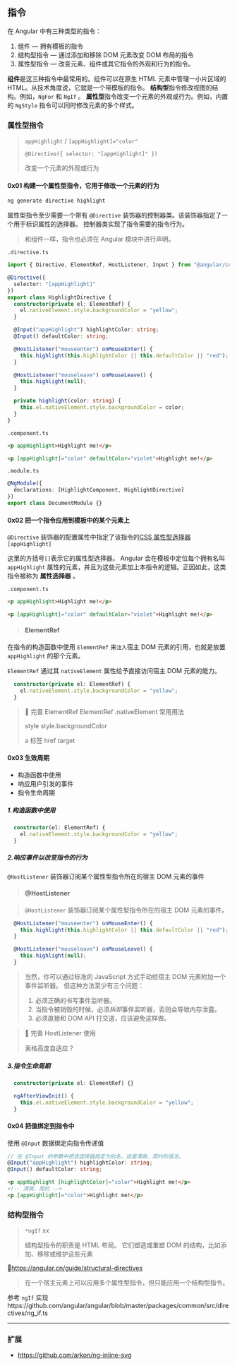 ## 指令

在 Angular 中有三种类型的指令：

1. 组件 — 拥有模板的指令
2. 结构型指令 — 通过添加和移除 DOM 元素改变 DOM 布局的指令
3. 属性型指令 — 改变元素、组件或其它指令的外观和行为的指令。

**组件**是这三种指令中最常用的。组件可以在原生 HTML 元素中管理一小片区域的 HTML。从技术角度说，它就是一个带模板的指令。
**结构型**指令修改视图的结构。例如，`NgFor` 和 `NgIf` 。
**属性型**指令改变一个元素的外观或行为。例如，内置的 `NgStyle` 指令可以同时修改元素的多个样式。

### 属性型指令

> `appHighlight` / `[appHighlight]="color"`
>
> `@Directive({ selector: "[appHighlight]" })`
>
> 改变一个元素的外观或行为

#### 0x01 构建一个属性型指令，它用于修改一个元素的行为

```bash
ng generate directive highlight
```

属性型指令至少需要一个带有 `@Directive` 装饰器的控制器类。该装饰器指定了一个用于标识属性的选择器。 控制器类实现了指令需要的指令行为。

> 和组件一样，指令也必须在 Angular 模块中进行声明。

`.directive.ts`

```typescript
import { Directive, ElementRef, HostListener, Input } from "@angular/core";

@Directive({
  selector: "[appHighlight]"
})
export class HighlightDirective {
  constructor(private el: ElementRef) {
    el.nativeElement.style.backgroundColor = "yellow";
  }

  @Input("appHighlight") highlightColor: string;
  @Input() defaultColor: string;

  @HostListener("mouseenter") onMouseEnter() {
    this.highlight(this.highlightColor || this.defaultColor || "red");
  }

  @HostListener("mouseleave") onMouseLeave() {
    this.highlight(null);
  }

  private highlight(color: string) {
    this.el.nativeElement.style.backgroundColor = color;
  }
}
```

`.component.ts`

```html
<p appHighlight>Highlight me!</p>

<p [appHighlight]="color" defaultColor="violet">Highlight me!</p>
```

`.module.ts`

```typescript
@NgModule({
  declarations: [HighlightComponent, HighlightDirective]
})
export class DocumentModule {}
```

#### 0x02 把一个指令应用到模板中的某个元素上

`@Directive` 装饰器的配置属性中指定了该指令的[CSS 属性型选择器](https://developer.mozilla.org/zh-CN/docs/Web/CSS/Attribute_selectors) `[appHighlight]`

这里的方括号`[]`表示它的属性型选择器。 Angular 会在模板中定位每个拥有名叫 `appHighlight` 属性的元素，并且为这些元素加上本指令的逻辑。正因如此，这类指令被称为 **属性选择器** 。

`.component.ts`

```html
<p appHighlight>Highlight me!</p>

<p [appHighlight]="color" defaultColor="violet">Highlight me!</p>
```

> #### ElementRef

在指令的构造函数中使用 `ElementRef` 来`注入`宿主 DOM 元素的引用，也就是放置 `appHighlight` 的那个元素。

`ElementRef` 通过其 `nativeElement` 属性给予直接访问宿主 DOM 元素的能力。

```typescript
  constructor(private el: ElementRef) {
    el.nativeElement.style.backgroundColor = "yellow";
  }
```

> 🎯 完善 ElementRef ElementRef .nativeElement 常用用法
>
> style style.backgroundColor
>
> a 标签 href target

#### 0x03 生效周期

- 构造函数中使用
- 响应用户引发的事件
- 指令生命周期

##### 1.构造函数中使用

```typescript
  constructor(el: ElementRef) {
    el.nativeElement.style.backgroundColor = "yellow";
  }
```

##### 2.响应事件以改变指令的行为

`@HostListener` 装饰器订阅某个属性型指令所在的宿主 DOM 元素的事件

> #### @HostListener

> `@HostListener` 装饰器订阅某个属性型指令所在的宿主 DOM 元素的事件。

```typescript
  @HostListener("mouseenter") onMouseEnter() {
    this.highlight(this.highlightColor || this.defaultColor || "red");
  }

  @HostListener("mouseleave") onMouseLeave() {
    this.highlight(null);
  }
```

> 当然，你可以通过标准的 JavaScript 方式手动给宿主 DOM 元素附加一个事件监听器。 但这种方法至少有三个问题：
>
> 1. 必须正确的书写事件监听器。
> 2. 当指令被销毁的时候，必须*拆卸*事件监听器，否则会导致内存泄露。
> 3. 必须直接和 DOM API 打交道，应该避免这样做。

> 🎯 完善 HostListener 使用
>
> 表格高度自适应？

##### 3.指令生命周期

```typescript
  constructor(private el: ElementRef) {}

  ngAfterViewInit() {
    this.el.nativeElement.style.backgroundColor = "yellow";
  }
```

#### 0x04 把值绑定到指令中

使用 `@Input` 数据绑定向指令传递值

```typescript
// 在 @Input 的参数中把该选择器指定为别名，这是清爽、简约的语法。
@Input("appHighlight") highlightColor: string;
@Input() defaultColor: string;
```

```html
<p appHighlight [highlightColor]="color">Highlight me!</p>
<!-- 清爽、简约 -->
<p [appHighlight]="color">Highlight me!</p>
```

### 结构型指令

> `*ngIf`
> xx
>
> 结构型指令的职责是 HTML 布局。 它们塑造或重塑 DOM 的结构，比如添加、移除或维护这些元素

🎯https://angular.cn/guide/structural-directives

> 在一个宿主元素上可以应用多个属性型指令，但只能应用一个结构型指令。

参考 `ngIf` 实现https://github.com/angular/angular/blob/master/packages/common/src/directives/ng_if.ts

---

### 扩展

- https://github.com/arkon/ng-inline-svg
